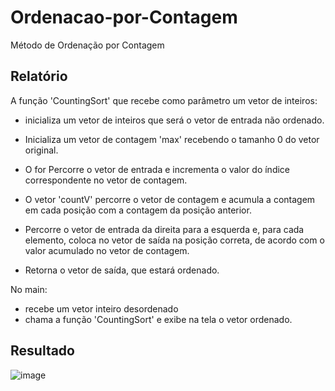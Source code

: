 # Ordenacao-por-Contagem
Método de Ordenação por Contagem

## Relatório
 A função 'CountingSort' que recebe como parâmetro um vetor de inteiros: 
 
 - inicializa um vetor de inteiros que será o vetor de entrada não ordenado.

 - Inicializa um vetor de contagem 'max' recebendo o tamanho 0 do vetor original.

 - O for Percorre o vetor de entrada e incrementa o valor do índice correspondente no vetor de contagem.

 - O vetor 'countV' percorre o vetor de contagem e acumula a contagem em cada posição com a contagem da posição anterior.
 
 - Percorre o vetor de entrada da direita para a esquerda e, para cada elemento, coloca no vetor de saída na posição correta, de acordo com o valor acumulado no vetor de contagem.

 - Retorna o vetor de saída, que estará ordenado.
 
 No main: 

 - recebe um vetor inteiro desordenado
 - chama a função 'CountingSort' e exibe na tela o vetor ordenado.
 

## Resultado
![image](https://user-images.githubusercontent.com/124919761/229809359-4f8a4e3b-5a05-43cd-a5a9-efb8ec1740b1.png)

